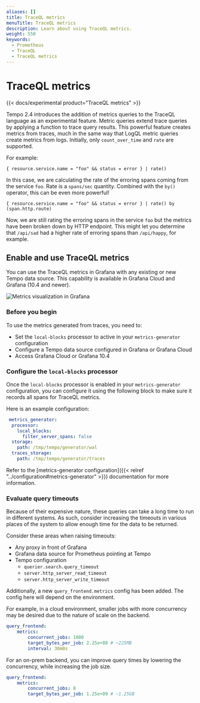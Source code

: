 ```yaml
---
aliases: []
title: TraceQL metrics
menuTitle: TraceQL metrics
description: Learn about using TraceQL metrics.
weight: 550
keywords:
  - Prometheus
  - TraceQL
  - TraceQL metrics
---
```


# TraceQL metrics

{{< docs/experimental product="TraceQL metrics" >}}

Tempo 2.4 introduces the addition of metrics queries to the TraceQL language as an experimental feature.
Metric queries extend trace queries by applying a function to trace query results.
This powerful feature creates metrics from traces, much in the same way that LogQL metric queries create metrics from logs.
Initially, only `count_over_time` and `rate` are supported.

For example:
```
{ resource.service.name = "foo" && status = error } | rate()
```

In this case, we are calculating the rate of the erroring spans coming from the service `foo`. Rate is a `spans/sec` quantity.
Combined with the `by()` operator, this can be even more powerful!

```
{ resource.service.name = "foo" && status = error } | rate() by (span.http.route)
```

Now, we are still rating the erroring spans in the service `foo` but the metrics have been broken
down by HTTP endpoint. This might let you determine that `/api/sad` had a higher rate of erroring
spans than `/api/happy`, for example.

## Enable and use TraceQL metrics

You can use the TraceQL metrics in Grafana with any existing or new Tempo data source.
This capability is available in Grafana Cloud and Grafana (10.4 and newer).

![Metrics visualization in Grafana](/media/docs/tempo/metrics-explore-sample-2.4.png)

### Before you begin

To use the metrics generated from traces, you need to:

* Set the `local-blocks` processor to active in your `metrics-generator` configuration
* Configure a Tempo data source configured in Grafana or Grafana Cloud
* Access Grafana Cloud or Grafana 10.4

### Configure the `local-blocks` processor

Once the `local-blocks` processor is enabled in your `metrics-generator`
configuration, you can configure it using the following block to make sure
it records all spans for TraceQL metrics.

Here is an example configuration:
```yaml
 metrics_generator:
  processor:
    local_blocks:
      filter_server_spans: false
  storage:
    path: /tmp/tempo/generator/wal
  traces_storage:
    path: /tmp/tempo/generator/traces
```

Refer to the [metrics-generator configuration]({{< relref "../configuration#metrics-generator" >}}) documentation for more information.

### Evaluate query timeouts

Because of their expensive nature, these queries can take a long time to run in different systems.
As such, consider increasing the timeouts in various places of
the system to allow enough time for the data to be returned.

Consider these areas when raising timeouts:

- Any proxy in front of Grafana
- Grafana data source for Prometheus pointing at Tempo
- Tempo configuration
  - `querier.search.query_timeout`
  - `server.http_server_read_timeout`
  - `server.http_server_write_timeout`

Additionally, a new `query_frontend.metrics` config has been added. The config
here will depend on the environment.

For example, in a cloud environment, smaller jobs with more concurrency may be
desired due to the nature of scale on the backend.

```yaml
query_frontend:
    metrics:
        concurrent_jobs: 1000
        target_bytes_per_job: 2.25e+08 # ~225MB
        interval: 30m0s
```

For an on-prem backend, you can improve query times by lowering the concurrency,
while increasing the job size.

```yaml
query_frontend:
    metrics:
        concurrent_jobs: 8
        target_bytes_per_job: 1.25e+09 # ~1.25GB
```